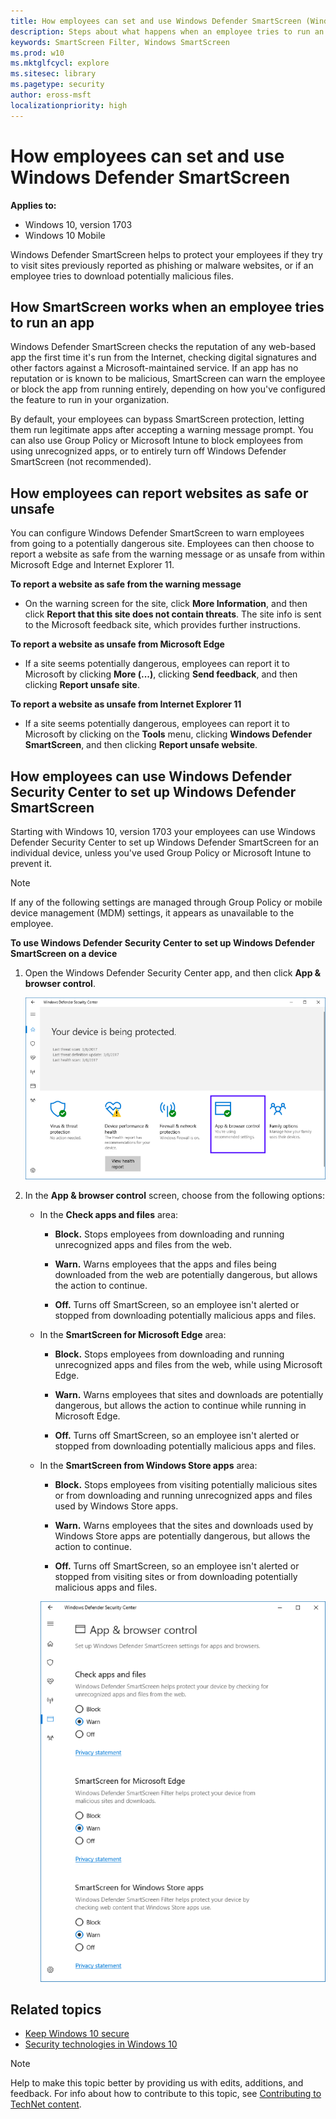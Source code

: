 ```yaml
---
title: How employees can set and use Windows Defender SmartScreen (Windows 10)
description: Steps about what happens when an employee tries to run an app, how employees can report websites as safe or unsafe, and how employees can use the Windows Defender Security Center to set Windows Defender SmartScreen for individual devices.
keywords: SmartScreen Filter, Windows SmartScreen
ms.prod: w10
ms.mktglfcycl: explore
ms.sitesec: library
ms.pagetype: security
author: eross-msft
localizationpriority: high
---
```


# How employees can set and use Windows Defender SmartScreen

**Applies to:**
- Windows 10, version 1703
- Windows 10 Mobile

Windows Defender SmartScreen helps to protect your employees if they try to visit sites previously reported as phishing or malware websites, or if an employee tries to download potentially malicious files.

## How SmartScreen works when an employee tries to run an app
Windows Defender SmartScreen checks the reputation of any web-based app the first time it's run from the Internet, checking digital signatures and other factors against a Microsoft-maintained service. If an app has no reputation or is known to be malicious, SmartScreen can warn the employee or block the app from running entirely, depending on how you've configured the feature to run in your organization.

By default, your employees can bypass SmartScreen protection, letting them run legitimate apps after accepting a warning message prompt. You can also use Group Policy or Microsoft Intune to block employees from using unrecognized apps, or to entirely turn off Windows Defender SmartScreen (not recommended).

## How employees can report websites as safe or unsafe
You can configure Windows Defender SmartScreen to warn employees from going to a potentially dangerous site. Employees can then choose to report a website as safe from the warning message or as unsafe from within Microsoft Edge and Internet Explorer 11.

**To report a website as safe from the warning message**
- On the warning screen for the site, click **More Information**, and then click **Report that this site does not contain threats**. The site info is sent to the Microsoft feedback site, which provides further instructions.

**To report a website as unsafe from Microsoft Edge**
- If a site seems potentially dangerous, employees can report it to Microsoft by clicking **More (...)**, clicking **Send feedback**, and then clicking **Report unsafe site**.

**To report a website as unsafe from Internet Explorer 11**
- If a site seems potentially dangerous, employees can report it to Microsoft by clicking on the **Tools** menu, clicking **Windows Defender SmartScreen**, and then clicking **Report unsafe website**.

## How employees can use Windows Defender Security Center to set up Windows Defender SmartScreen
Starting with Windows 10, version 1703 your employees can use Windows Defender Security Center to set up Windows Defender SmartScreen for an individual device, unless you've used Group Policy or Microsoft Intune to prevent it.

>[!NOTE]
>If any of the following settings are managed through Group Policy or mobile device management (MDM) settings, it appears as unavailable to the employee.

**To use Windows Defender Security Center to set up Windows Defender SmartScreen on a device**
1. Open the Windows Defender Security Center app, and then click **App & browser control**.

    ![Windows Defender Security Center](images/windows-defender-security-center.png)

2. In the **App & browser control** screen, choose from the following options:

    - In the **Check apps and files** area:
    
        - **Block.** Stops employees from downloading and running unrecognized apps and files from the web.

        - **Warn.** Warns employees that the apps and files being downloaded from the web are potentially dangerous, but allows the action to continue.

        - **Off.** Turns off SmartScreen, so an employee isn't alerted or stopped from downloading potentially malicious apps and files.

    - In the **SmartScreen for Microsoft Edge** area:
    
        - **Block.** Stops employees from downloading and running unrecognized apps and files from the web, while using Microsoft Edge.
        
        - **Warn.** Warns employees that sites and downloads are potentially dangerous, but allows the action to continue while running in Microsoft Edge.
        
        - **Off.** Turns off SmartScreen, so an employee isn't alerted or stopped from downloading potentially malicious apps and files.    

    - In the **SmartScreen from Windows Store apps** area:
    
        - **Block.** Stops employees from visiting potentially malicious sites or from downloading and running unrecognized apps and files used by Windows Store apps.
        
        - **Warn.** Warns employees that the sites and downloads used by Windows Store apps are potentially dangerous, but allows the action to continue.
        
        - **Off.** Turns off SmartScreen, so an employee isn't alerted or stopped from visiting sites or from downloading potentially malicious apps and files.

        ![Windows Defender Security Center, SmartScreen controls](images/windows-defender-smartscreen-control.png)

## Related topics
- [Keep Windows 10 secure](https://technet.microsoft.com/itpro/windows/keep-secure/index)
- [Security technologies in Windows 10](https://technet.microsoft.com/itpro/windows/keep-secure/security-technologies)

>[!NOTE]
>Help to make this topic better by providing us with edits, additions, and feedback. For info about how to contribute to this topic, see [Contributing to TechNet content](https://github.com/Microsoft/windows-itpro-docs/blob/master/CONTRIBUTING.md).